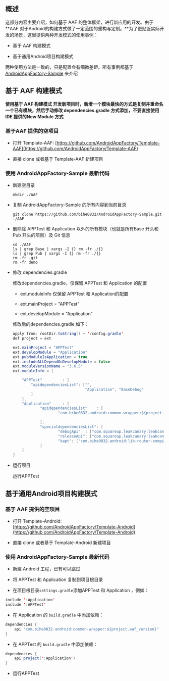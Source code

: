 ## 概述

这部分内容主要介绍，如何基于 AAF 的整体框架，进行新应用的开发。由于**AAF 对于Android的构建方式做了一定范围的重构与定制。**为了更贴近实际开发的场景，这里提供两种开发模式的使用事例：

- 基于 AAF 构建模式

- 基于通用Android项目构建模式

两种使用方法是一致的，只是配置会有细微差距。所有事例都基于[AndroidAppFactory-Sample](https://github.com/bihe0832/AndroidAppFactory-Sample) 来介绍

## 基于 AAF 构建模式

**使用基于 AAF 构建模式 开发新项目时，新增一个模块最快的方式是复制并重命名一个已有模块，然后手动修改 dependencies.gradle 方式添加，不要直接使用IDE 提供的New Module 方式**

### 基于AAF 提供的空项目

- 打开 Template-AAF: [https://github.com/AndroidAppFactory/Template-AAF](https://github.com/AndroidAppFactory/Template-AAF)

- 直接 clone 或者基于  Template-AAF 新建项目

### 使用 AndroidAppFactory-Sample 最新代码


- 新建空目录

    ```shell
    mkdir ./AAF
    ```
        

- 复制 AndroidAppFactory-Sample 的所有内容到当前目录

    ```shell
    git clone https://github.com/bihe0832/AndroidAppFactory-Sample.git ./AAF
    ```

- 删除除 APPTest 和 Application 以外的所有模块（也就是所有Base 开头和Pub 开头的项目）及 Git 信息
    
    ```shell
    cd ./AAF
    ls | grep Base | xargs -I {} rm -fr ./{}
    ls | grep Pub | xargs -I {} rm -fr ./{}
    rm -fr .git
    rm -fr demo
    ```

- 修改 dependencies.gradle

    修改dependencies.gradle，仅保留 APPTest 和 Application 的配置

    - ext.moduleInfo 仅保留 APPTest 和 Application的配置

    - ext.mainProject = "APPTest" 

    - ext.developModule = "Application"

    修改后的dependencies.gradle 如下：

    ```java
    apply from: rootDir.toString() + '/config.gradle'
    def project = ext
    
    ext.mainProject = "APPTest"
    ext.developModule = "Application"
    ext.pubModuleIsApplication = true
    ext.includeALLDependOnDevelopModule = false
    ext.moduleVersionName = "3.6.5"
    ext.moduleInfo = [

        "APPTest"         : [
            "apidependenciesList": ["",
                                    "Application", "BaseDebug"
            ]
        ],
        "Application"     : [
                "apidependenciesList"    : [
                        "com.bihe0832.android:common-wrapper:${project.aaf_version}",

                ],
                "specialdependenciesList": [
                        "debugApi"  : ["com.squareup.leakcanary:leakcanary-android:1.5.1"],
                        "releaseApi": ["com.squareup.leakcanary:leakcanary-android-no-op:1.5.1"],
                        "kapt": ["com.bihe0832.android:lib-router-compiler:5.1.7"]
                ]
        ]
    ]
    ```

- 运行项目

    运行APPTest

## 基于通用Android项目构建模式


### 基于 AAF 提供的空项目

- 打开 Template-Android: [https://github.com/AndroidAppFactory/Template-Android](https://github.com/AndroidAppFactory/Template-Android)

- 直接 clone 或者基于  Template-Android 新建项目

### 使用 AndroidAppFactory-Sample 最新代码

- 新建 Android 工程，已有可以跳过

- 将 APPTest 和 Application 复制到项目根目录

- 在项目根目录`settings.gradle`添加APPTest 和 Application ，例如：

```java
include ':Application'
include ':APPTest'
```

- 在 Application 的 `build.gradle` 中添加依赖：

```java
dependencies {
    api "com.bihe0832.android:common-wrapper:${project.aaf_version}"
}
```

- 在 APPTest 的 `build.gradle` 中添加依赖：

```java
dependencies {
    api project(':Application')
}
```

- 运行APPTest
